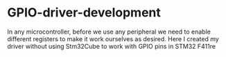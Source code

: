 # GPIO-driver-development
In any microcontroller, before we use any peripheral we need to enable different registers to make it work ourselves as desired. Here I created my driver without using Stm32Cube to work with GPIO pins in STM32 F411re
